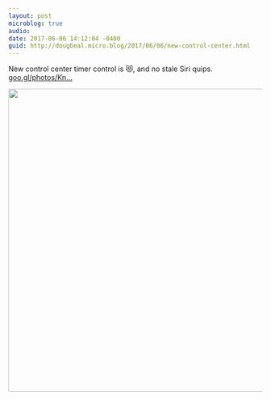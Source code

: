 ```yaml
---
layout: post
microblog: true
audio: 
date: 2017-06-06 14:12:04 -0400
guid: http://dougbeal.micro.blog/2017/06/06/new-control-center.html
---
```

New control center timer control is 😻, and no stale Siri quips. [goo.gl/photos/Kn...](https://goo.gl/photos/KnrRRzfexV4P12Sh9)

<img src="http://dougbeal.micro.blog/uploads/2017/7233bd1eed.jpg" width="600" height="600" style="height: auto" />
